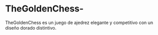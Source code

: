 # TheGoldenChess-
TheGoldenChess es un juego de ajedrez elegante y competitivo con un diseño dorado distintivo.
